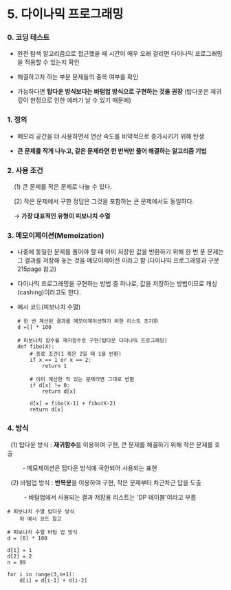# 5. 다이나믹 프로그래밍

### 0. 코딩 테스트

- 완전 탐색 알고리즘으로 접근했을 때 시간이 매우 오래 걸리면 다이나믹 프로그래밍을 적용할 수 있는지 확인

- 해결하고자 하는 부분 문제들의 중복 여부를 확인

- 가능하다면 **탑다운 방식보다는 바텀업 방식으로 구현하는 것을 권장** (탑다운은 재귀 깊이 한정으로 인한 에러가 날 수 있기 때문에)

### 1. 정의

- 메모리 공간을 더 사용하면서 연산 속도를 비약적으로 증가시키기 위해 탄생

- **큰 문제를 작게 나누고, 같은 문제라면 한 번씩만 풀어 해결하는 알고리즘 기법**

### 2. 사용 조건

    (1) 큰 문제를 작은 문제로 나눌 수 있다.

    (2) 작은 문제에서 구한 정답은 그것을 포함하는 큰 문제에서도 동일하다.

    → **가장 대표적인 유형이 피보나치 수열**

### 3. 메모이제이션(Memoization)

- 나중에 동일한 문제를 풀어야 할 때 이미 저장한 값을 반환하기 위해 한 번 푼 문제는 그 결과를 저장해 놓는 것을 메모이제이션 이라고 함 (다이나믹 프로그래밍과 구분 215page 참고)

- 다이나믹 프로그래밍을 구현하는 방법 중 하나로, 값을 저장하는 방법이므로  캐싱(cashing)이라고도 한다.

- 예시 코드(피보나치 수열)
  
  ```
  # 한 번 계산된 결과를 메모이제이션하기 위한 리스트 초기화
  d =[] * 100
  
  # 피보나치 함수를 재귀함수로 구현(탑다운 다이나믹 프로그래밍)
  def fibo(X):
      # 종료 조건(1 혹은 2일 때 1을 반환)
      if x == 1 or x == 2:
          return 1
  
      # 이미 계산한 적 있는 문제라면 그대로 반환
      if d[x] != 0:
          return d[x]
  
      d[x] = fibo(X-1) + fibo(X-2)
      return d[x]
  ```

### 4. 방식

  (1) 탑다운 방식 : **재귀함수**를 이용하여 구현, 큰 문제를 해결하기 위해 작은 문제를 호출

         - 메모제이션은 탑다운 방식에 국한되어 사용되는 표현

  (2) 바텀업 방식 : **반복문**을 이용하여 구현, 작은 문제부터 차근차근 답을 도출 

          - 바텀업에서 사용되는 결과 저장용 리스트는 'DP 테이블'이라고 부름

```
# 피보나치 수열 탑다운 방식
    위 예시 코드 참고

# 피보나치 수열 바텀 업 방식
d = [0] * 100

d[1] = 1
d[2] = 2
n = 99

for i in range(3,n+1):
    d[i] = d[i-1] + d[i-2] 
```
